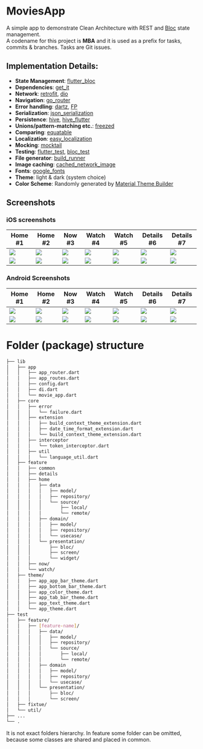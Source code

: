 # MoviesApp

A simple app to demonstrate Clean Architecture with REST and [Bloc](https://bloclibrary.dev/) state management.\
A codename for this project is **MBA** and it is used as a prefix for tasks, commits & branches. Tasks are Git issues.

## Implementation Details:

- **State Management**: [flutter_bloc](https://pub.dev/packages/flutter_bloc)
- **Dependencies**: [get_it](https://pub.dev/packages/get_it)
- **Network**: [retrofit](https://pub.dev/packages/retrofit), [dio](https://pub.dev/packages/dio)
- **Navigation**: [go_router](https://pub.dev/packages/go_router)
- **Error handling**: [dartz](https://pub.dev/packages/dartz), [FP](https://medium.com/nerd-for-tech/better-error-handling-with-either-type-in-dart-b91bef20d716)
- **Serialization**: [json_serialization](https://pub.dev/packages/json_serialization)
- **Persistence**: [hive](https://pub.dev/packages/hive), [hive_flutter](https://pub.dev/packages/hive_flutter)
- **Unions/pattern-matching etc.**: [freezed](https://pub.dev/packages/freezed)
- **Comparing**: [equatable](https://pub.dev/packages/equatable)
- **Localization**: [easy_localization](https://pub.dev/packages/easy_localization)
- **Mocking**: [mocktail](https://pub.dev/packages/mocktail)
- **Testing**: [flutter_test](https://api.flutter.dev/flutter/flutter_test/flutter_test-library.html), [bloc_test](https://pub.dev/packages/bloc_test)
- **File generator**: [build_runner](https://pub.dev/packages/build_runner)
- **Image caching**: [cached_network_image](https://pub.dev/packages/cached_network_image)
- **Fonts**: [google_fonts](https://pub.dev/packages/google_fonts)
- **Theme**: light & dark (system choice)
- **Color Scheme**: Randomly generated by [Material Theme Builder](https://m3.material.io/theme-builder#/custom)

## Screenshots
### iOS screenshots
| Home #1 | Home #2 | Now #3  | Watch #4 | Watch #5 | Details #6 | Details #7 |
|---------|---------|---------|----------|----------|------------|------------|
| ![][31] | ![][32] | ![][33] | ![][34]  | ![][35]  | ![][36]    | ![][37]    |
| ![][41] | ![][42] | ![][43] | ![][44]  | ![][45]  | ![][46]    | ![][47]    |

### Android Screenshots
| Home #1 | Home #2 | Now #3  | Watch #4 | Watch #5 | Details #6 | Details #7 |
|---------|---------|---------|----------|----------|------------|------------|
| ![][11] | ![][12] | ![][13] | ![][14]  | ![][15]  | ![][16]    | ![][17]    |
| ![][21] | ![][22] | ![][23] | ![][24]  | ![][25]  | ![][26]    | ![][27]    |


# Folder (package) structure
```bash
├── lib
│   ├── app
│   │   ├── app_router.dart
│   │   ├── app_routes.dart
│   │   ├── config.dart
│   │   ├── di.dart
│   │   └── movie_app.dart
│   ├── core
│   │   ├── error
│   │   │   └── failure.dart
│   │   ├── extension
│   │   │   ├── build_context_theme_extension.dart
│   │   │   ├── date_time_format_extension.dart
│   │   │   └── build_context_theme_extension.dart
│   │   ├── interceptor
│   │   │   └── token_interceptor.dart
│   │   ├── util
│   │   │   └── language_util.dart
│   ├── feature
│   │   ├── common
│   │   ├── details
│   │   ├── home
│   │   │   ├── data
│   │   │   │   ├── model/
│   │   │   │   ├── repository/
│   │   │   │   └── source/
│   │   │   │       ├── local/
│   │   │   │       └── remote/
│   │   │   ├── domain/
│   │   │   │   ├── model/
│   │   │   │   ├── repository/
│   │   │   │   └── usecase/
│   │   │   └── presentation/
│   │   │       ├── bloc/
│   │   │       ├── screen/
│   │   │       └── widget/
│   │   ├── now/
│   │   └── watch/
│   ├── theme/
│   │   ├── app_app_bar_theme.dart
│   │   ├── app_bottom_bar_theme.dart
│   │   ├── app_color_theme.dart
│   │   ├── app_tab_bar_theme.dart
│   │   ├── app_text_theme.dart
│   │   └── app_theme.dart
├── test
│   ├── feature/
│   │   ├── [feature-name]/
│   │   │   ├── data/
│   │   │   │   ├── model/
│   │   │   │   ├── repository/
│   │   │   │   └── source/
│   │   │   │       ├── local/
│   │   │   │       └── remote/
│   │   │   ├── domain
│   │   │   │   ├── model/
│   │   │   │   ├── repository/
│   │   │   │   └── usecase/
│   │   │   └── presentation/
│   │   │       ├── bloc/
│   │   │       └── screen/
│   ├── fixtue/
│   └── util/
├── ...
└── .
```
It is not exact folders hierarchy. In feature some folder can be omitted, because some classes are shared and placed in common.


[11]: screenshots/android/light/android-light-01_home.png
[12]: screenshots/android/light/android-light-02_home.png
[13]: screenshots/android/light/android-light-03_now.png
[14]: screenshots/android/light/android-light-04_watch.png
[15]: screenshots/android/light/android-light-05_watch.png
[16]: screenshots/android/light/android-light-06_details.png
[17]: screenshots/android/light/android-light-07_details.png

[21]: screenshots/android/dark/android-dark-01_home.png
[22]: screenshots/android/dark/android-dark-02_home.png
[23]: screenshots/android/dark/android-dark-03_now.png
[24]: screenshots/android/dark/android-dark-04_watch.png
[25]: screenshots/android/dark/android-dark-05_watch.png
[26]: screenshots/android/dark/android-dark-06_details.png
[27]: screenshots/android/dark/android-dark-07_details.png

[31]: screenshots/ios/light/ios-light-01_home.png
[32]: screenshots/ios/light/ios-light-02_home.png
[33]: screenshots/ios/light/ios-light-03_now.png
[34]: screenshots/ios/light/ios-light-04_watch.png
[35]: screenshots/ios/light/ios-light-05_watch.png
[36]: screenshots/ios/light/ios-light-06_details.png
[37]: screenshots/ios/light/ios-light-07_details.png

[41]: screenshots/ios/dark/ios-dark-01_home.png
[42]: screenshots/ios/dark/ios-dark-02_home.png
[43]: screenshots/ios/dark/ios-dark-03_now.png
[44]: screenshots/ios/dark/ios-dark-04_watch.png
[45]: screenshots/ios/dark/ios-dark-05_watch.png
[46]: screenshots/ios/dark/ios-dark-06_details.png
[47]: screenshots/ios/dark/ios-dark-07_details.png